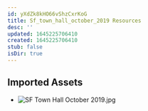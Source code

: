 ```yaml
---
id: yXdZk8kHO66vShzCxrKoG
title: Sf_town_hall_october_2019 Resources
desc: ''
updated: 1645225706410
created: 1645225706410
stub: false
isDir: true
---
```

## Imported Assets
- ![SF Town Hall October 2019.jpg](/assets/sf-town-hall-october-2019.jpg)
